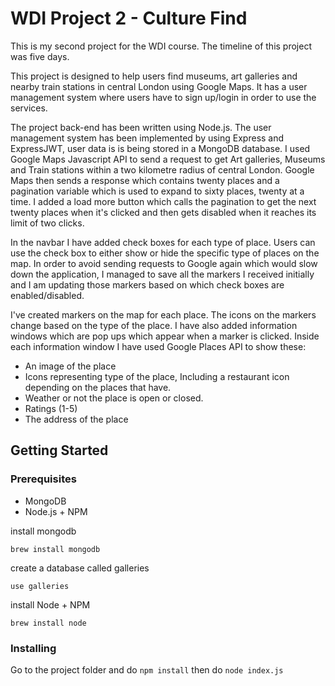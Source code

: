 # WDI Project 2 - Culture Find

This is my second project for the WDI course. The timeline of this project was five days.

This project is designed to help users find museums, art galleries and nearby train stations in central London using Google Maps.
It has a user management system where users have to sign up/login in order to use the services.

The project back-end has been written using Node.js.
The user management system has been implemented by using Express and ExpressJWT, user data is is being stored in a MongoDB database. I used Google Maps Javascript API to send a request to get Art galleries, Museums and Train stations within a two kilometre radius of central London.
Google Maps then sends a response which contains twenty places and a pagination variable which is used to expand to sixty places, twenty at a time. I added a load more button which calls the pagination to get the next twenty places when it's clicked and then gets disabled when it reaches its limit of two clicks.

In the navbar I have added check boxes for each type of place. Users can use the check box to either show or hide the specific type of places on the map. In order to avoid sending requests to Google again which would slow down the application, I managed to save all the markers I received initially and I am updating those markers based on which check boxes are enabled/disabled.


I've created markers on the map for each place. The icons on the markers change based on the type of the place. I have also added information windows which are pop ups which appear when a marker is clicked. Inside each information window I have used Google Places API to show these:
* An image of the place
* Icons representing type of the place, Including a restaurant icon depending on the places that have.
* Weather or not the place is open or closed.
* Ratings (1-5)
* The address of the place

## Getting Started

### Prerequisites
* MongoDB
* Node.js + NPM

install mongodb
```
brew install mongodb
```
create a database called galleries
```
use galleries
```
install Node + NPM
```
brew install node
```
### Installing
Go to the project folder and do ``` npm install ```
then do ```node index.js```
